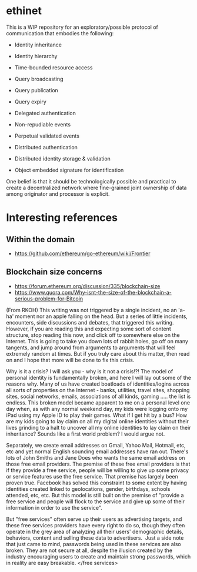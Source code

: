 # ethinet

This is a WIP repository for an exploratory/possible protocol of communication that embodies the following:

* Identity inheritance

* Identity hierarchy

* Time-bounded resource access

* Query broadcasting

* Query publication

* Query expiry

* Delegated authentication

* Non-repudiable events

* Perpetual validated events

* Distributed authentication

* Distributed identity storage & validation

* Object embedded signature for identification

One belief is that it should be technologically possible and practical to create a decentralized
network where fine-grained joint ownership of data among originator and processor is explicit.

Interesting references
======================

Within the domain
-----------------

* https://github.com/ethereum/go-ethereum/wiki/Frontier

Blockchain size concerns
------------------------

* https://forum.ethereum.org/discussion/335/blockchain-size
* https://www.quora.com/Why-isnt-the-size-of-the-blockchain-a-serious-problem-for-Bitcoin


(From RKOH)
This writing was not triggered by a single incident, no an 'a-ha' moment nor an apple falling on the head. But a series of little incidents, encounters, side discussions and debates, that triggered this writing. However, if you are reading this and expecting some sort of content structure, stop reading this now, and click off to somewhere else on the Internet. This is going to take you down lots of rabbit holes, go off on many tangents, and jump around from arguments to arguments that will feel extremely random at times. But if you truly care about this matter, then read on and I hope that more will be done to fix this crisis.

Why is it a crisis?
I will ask you - why is it not a crisis!?! The model of personal identity is fundamentally broken, and here I will lay out some of the reasons why. Many of us have created boatloads of identities/logins across all sorts of properties on the Internet - banks, utilities, travel sites, shopping sites, social networks, emails, associations of all kinds, gaming ..... the list is endless. This broken model became apparent to me on a personal level one day when, as with any normal weekend day, my kids were logging onto my iPad using my Apple ID to play their games. What if I get hit by a bus? How are my kids going to lay claim on all my digital online identities without their lives grinding to a halt to uncover all my online identities to lay claim on their inheritance? Sounds like a first world problem? I would argue not.

<free services>
Separately, we create email addresses on Gmail, Yahoo Mail, Hotmail, etc, etc and yet normal English sounding email addresses have ran out. There's lots of John Smiths and Jane Does who wants the same email address on those free email providers. The premise of these free email providers is that if they provide a free service, people will be willing to give up some privacy or service features use the free service. That premise has largely been proven true. Facebook has solved this constraint to some extent by having identities created linked to geolocations, gender, birthdays, schools attended, etc, etc. But this model is still built on the premise of "provide a free service and people will flock to the service and give up some of their information in order to use the service".

But "free services" often serve up their users as advertising targets, and these free services providers have every right to do so, though they often operate in the grey area of analyzing all their users' demographic details, behaviors, content and selling these data to advertisers.  Just a side note that just came to mind, passwords being used in these services are also broken. They are not secure at all, despite the illusion created by the industry encouraging users to create and maintain strong passwords, which in reality are easy breakable.
</free services>
